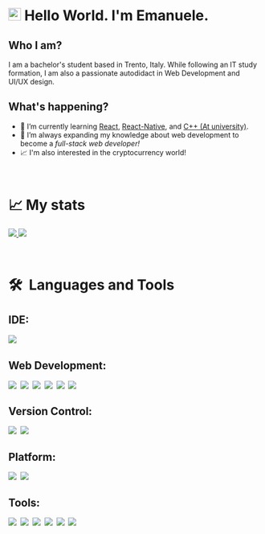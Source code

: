 # <img src="https://media.giphy.com/media/hvRJCLFzcasrR4ia7z/giphy.gif" width="25px"> Hello World. I'm Emanuele.

## Who I am?

<p>I am a bachelor's student based in Trento, Italy. While following an IT study formation, I am also a passionate autodidact in Web Development and UI/UX design.</p>

## What's happening?

- 🌱 I’m currently learning [React](https://github.com/Gr3it/portfolio), [React-Native](https://github.com/Gr3it/Color-Screentest), and [C++ (At university)](https://github.com/Gr3it/Exercise).
- 🔭 I’m always expanding my knowledge about web development to become a <em>full-stack web developer!</em>
- 📈 I'm also interested in the cryptocurrency world!

<br>
    
# 📈 My stats
<a href="https://github.com/Gr3it?tab=repositories&q=&type=public">
  <img src="https://github-readme-stats.vercel.app/api?username=Gr3it&show_icons=true&theme=default"/>
</a>

<a href="https://github.com/Gr3it?tab=repositories&q=&type=public" align="top">
  <img src="https://github-readme-stats.vercel.app/api/top-langs/?username=Gr3it&layout=compact&theme=default"  align="top"/>
</a>

<br>
<br>
<br>

# 🛠️&nbsp;&nbsp;Languages&nbsp;and&nbsp;Tools</br>

<h2>IDE:</h2> 
<a href="https://github.com/topics/visual-studio-code"><img src="https://img.shields.io/badge/VS_Code-0078D4?style=for-the-badge&logo=visual%20studio%20code&logoColor=white"/></a>&nbsp;

</br>
<h2>Web Development:</h2> 
<a href="https://github.com/topics/html5"><img src="https://img.shields.io/badge/HTML5-E34F26?style=for-the-badge&logo=html5&logoColor=white"/></a>&nbsp;
<a href="https://github.com/topics/css3"><img src="https://img.shields.io/badge/CSS3-1572B6?style=for-the-badge&logo=css3&logoColor=white"/></a>&nbsp;
<a href="https://github.com/topics/javascript"><img src="https://img.shields.io/badge/JavaScript-F7DF1E?style=for-the-badge&logo=javascript&logoColor=white"/></a>&nbsp;
<a href="https://github.com/topics/react"><img src="https://img.shields.io/badge/-React-61DAFB?style=for-the-badge&logo=react&logoColor=white"/></a>&nbsp;
<a href="https://github.com/topics/react-native"><img src="https://img.shields.io/badge/-React%20Native-61DAFB?style=for-the-badge&logo=react&logoColor=white"/></a>&nbsp;
<a href="https://github.com/topics/react-router"><img src="https://img.shields.io/badge/-React%20Router-CA4245?style=for-the-badge&logo=react-router&logoColor=white"/></a>&nbsp;
</br>
<h2>Version Control:</h2> 
<a href="https://github.com/topics/git"><img src="https://img.shields.io/badge/Git-F05032?style=for-the-badge&logo=git&logoColor=white"/></a>&nbsp;
<a href="https://github.com/topics/github"><img src="https://img.shields.io/badge/GitHub-181717?style=for-the-badge&logo=github&logoColor=white"/></a>&nbsp;
</br>
<h2>Platform:</h2>
<a href="https://github.com/topics/npm"><img src="https://img.shields.io/badge/Npm-CB3837?style=for-the-badge&logo=npm&logoColor=white"/></a>&nbsp;
<a href="https://github.com/topics/netlify"><img src="https://shields.io/badge/Netlify-00C7B7?style=for-the-badge&logo=netlify&logoColor=white"/></a>&nbsp;
</br>
<h2>Tools:</h2>
<a href="https://github.com/topics/notion"><img src="https://shields.io/badge/Notion-000000?style=for-the-badge&logo=notion&logoColor=white"/></a>&nbsp;
<a href="https://github.com/topics/framer"><img src="https://shields.io/badge/Framer-0055FF?style=for-the-badge&logo=framer&logoColor=white"/></a>&nbsp;
<a href="https://github.com/topics/figma"><img src="https://shields.io/badge/Figma-F24E1E?style=for-the-badge&logo=figma&logoColor=white"/></a>&nbsp;
<a href="https://github.com/topics/adobe-XD"><img src="https://shields.io/badge/Adobe%20XD-FF61F6?style=for-the-badge&logo=adobe-xd&logoColor=white"/></a>&nbsp;
<a href="https://github.com/topics/illustrator"><img src="https://shields.io/badge/Adobe%20Illustrator-FF9A00?style=for-the-badge&logo=adobe-illustrator&logoColor=white"/></a>&nbsp;
<a href="https://github.com/topics/photoshop"><img src="https://shields.io/badge/Adobe%20Photoshop-31A8FF?style=for-the-badge&logo=adobe-photoshop&logoColor=white"/></a>&nbsp;
